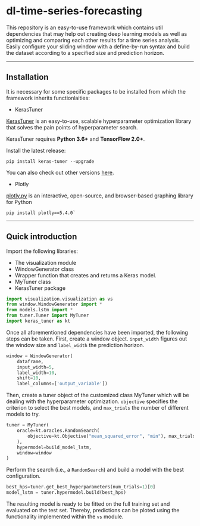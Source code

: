 # dl-time-series-forecasting

This repository is an easy-to-use framework which contains util dependencies that may
help out creating deep learning models as well as optimizing and comparing each other results
for a time series analysis. Easily configure your sliding window with a define-by-run syntax
and build the dataset according to a specified size and prediction horizon.

---
## Installation

It is necessary for some specific packages to be installed from which the framework inherits functionlaities:

- KerasTuner

[KerasTuner](https://keras.io/keras_tuner/) is an easy-to-use, scalable hyperparameter optimization library that solves the pain points of hyperparameter search.

KerasTuner requires **Python 3.6+** and **TensorFlow 2.0+**.

Install the latest release:

```
pip install keras-tuner --upgrade
```

You can also check out other versions [here](https://github.com/keras-team/keras-tuner).

- Plotly

[plotly.py](https://plot.ly/python) is an interactive, open-source, and browser-based graphing library for Python

```
pip install plotly==5.4.0`
```

---
## Quick introduction

Import the following libraries:

- The visualization module
- WindowGenerator class
- Wrapper function that creates and returns a Keras model.
- MyTuner class
- KerasTuner package

```python
import visualization.visualization as vs
from window.WindowGenerator import *
from models.lstm import *
from tuner.Tuner import MyTuner
import keras_tuner as kt
```

Once all aforementioned dependencies have been imported, the following steps can be taken. First, create a window object.
`input_width` figures out the window size and `label_width` the prediction horizon.
```python
window = WindowGenerator(
    dataframe,
    input_width=5,
    label_width=10,
    shift=10,
    label_columns=['output_variable'])
``` 
Then, create a tuner object of the customized class MyTuner which will be dealing with the hyperparameter optimization.
`objective` specifies the criterion to select the best models, and `max_trials` the number of different models to try.
```python
tuner = MyTuner(
    oracle=kt.oracles.RandomSearch(
        objective=kt.Objective("mean_squared_error", "min"), max_trials=5
    ),
    hypermodel=build_model_lstm,
    window=window
)
```
Perform the search (i.e., a `RandomSearch`) and build a model with the best configuration.
```python
best_hps=tuner.get_best_hyperparameters(num_trials=1)[0]
model_lstm = tuner.hypermodel.build(best_hps)
```
The resulting model is ready to be fitted on the full training set and evaluated on the test set. Thereby, predictions can
be ploted using the functionality implemented within the `vs` module.
